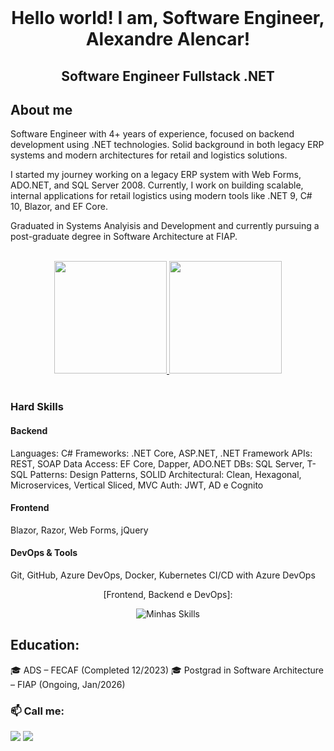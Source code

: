 <div align="center" style="display: inline_block"><br>
<h1 align="center">Hello world! I am, Software Engineer, Alexandre Alencar!</h1>
<h2 align="center">Software Engineer Fullstack .NET</h2>
</div>

## About me

Software Engineer with 4+ years of experience, focused on backend development using .NET technologies. Solid background in both legacy ERP systems and modern architectures for retail and logistics solutions.

I started my journey working on a legacy ERP system with Web Forms, ADO.NET, and SQL Server 2008. Currently, I work on building scalable, internal applications for retail logistics using modern tools like .NET 9, C# 10, Blazor, and EF Core.

Graduated in Systems Analyisis and Development and currently pursuing a post-graduate degree in Software Architecture at FIAP.

<br>
<div align="center">
<a href="https://github.com/alealencarr">
<img height="180em" src="https://github-readme-stats.vercel.app/api?username=alealencarr&show_icons=true&theme=radical"/>
<img height="180em" src="https://github-readme-stats.vercel.app/api/top-langs/?username=alealencarr&show_icons=true&theme=radical"/>
</a>
</div>
<br> 

### Hard Skills

####  Backend

Languages: C#
Frameworks: .NET Core, ASP.NET, .NET Framework
APIs: REST, SOAP
Data Access: EF Core, Dapper, ADO.NET
DBs: SQL Server, T-SQL
Patterns: Design Patterns, SOLID
Architectural: Clean, Hexagonal, Microservices, Vertical Sliced, MVC
Auth: JWT, AD e Cognito

####  Frontend

Blazor, Razor, Web Forms, jQuery

####  DevOps & Tools

Git, GitHub, Azure DevOps, Docker, Kubernetes
CI/CD with Azure DevOps

<div align="center">
[Frontend, Backend e DevOps]:

![Minhas Skills](https://skillicons.dev/icons?i=dotnet,docker,nodejs,kubernetes,git,github,aws,azure,jquery,react,visualstudio,javascript&theme=dark&perline=20)
</div>

## Education: 

🎓 ADS – FECAF (Completed 12/2023)
🎓 Postgrad in Software Architecture – FIAP (Ongoing, Jan/2026)

### 📫 Call me:
<p align="left">
<a href="https://linkedin.com/in/alealencar" target="_blank"><img src="https://img.shields.io/badge/-LinkedIn-%230077B5?style=for-the-badge&logo=linkedin&logoColor=white" target="_blank"></a>
<a href="mailto:ale.alencarr@outlook.com.br"><img src="https://img.shields.io/badge/Microsoft_Outlook-0078D4?style=for-the-badge&logo=microsoft-outlook&logoColor=white" target="_blank"></a>
</p>
